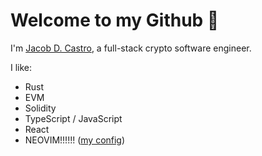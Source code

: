 # Welcome to my Github 🦀

I'm [Jacob D. Castro](https://twitter.com/jacobdcastro), a full-stack crypto software engineer.

I like:
- Rust
- EVM
- Solidity
- TypeScript / JavaScript
- React
- NEOVIM!!!!!! ([my config](https://github.com/jacobdcastro/nvim-config))

